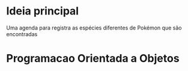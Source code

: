
# Ideia principal
  Uma agenda para registra as espécies diferentes de Pokémon que são encontradas

# Programacao Orientada a Objetos
